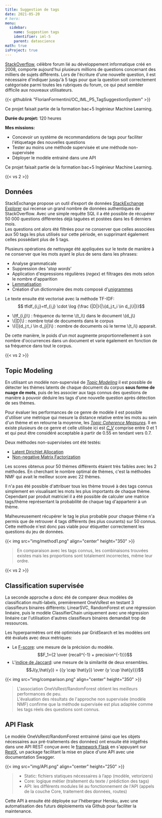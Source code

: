 ```yaml
---
title: Suggestion de tags
date: 2021-05-20
# hero: 
menu:
  sidebar:
    name: Suggestion tags
    identifier: iml-5
    parent: datascience
math: true
isProject: true
---
```


[StackOverflow](http://stackoverflow.com), célèbre forum lié au développement informatique créé en 2008, comporte aujourd'hui plusieurs millions de questions concernant des milliers de sujets différents. Lors de l'écriture d'une nouvelle question, il est nécessaire d'indiquer jusqu'à 5 tags pour que la question soit correctement catégorisée parmi toutes les rubriques du forum, ce qui peut sembler difficile aux nouveaux utilisateurs.

{{< githublink "FlorianFormentini/OC_IML_P5_TagSuggestionSystem" >}}

Ce projet faisait partie de la formation bac+5 Ingénieur Machine Learning.

**Durée du projet:** 120 heures

**Mes missions:**
- Concevoir un système de recommandations de tags pour faciliter l'étiquetage des nouvelles questions
- Tester au moins une méthode supervisée et une méthode non-supervisée
- Déployer le modèle entrainé dans une API

Ce projet faisait partie de la formation bac+5 Ingénieur Machine Learning.

{{< vs 2 >}}

## Données

StackExchange propose un outil d’export de données [StackExchange Explorer](https://data.stackexchange.com/stackoverflow/query/new) qui recense un grand nombre de données authentiques de StackOverflow. Avec une simple requête SQL il a été possible de récupérer 50 000 questions différentes déjà taguées et postées dans les 6 derniers mois.  
Les questions ont alors été filtrées pour ne conserver que celles associées aux 50 tags les plus utilisés sur cette période, en supprimant également celles possédant plus de 5 tags.

Plusieurs opérations de nettoyage été appliquées sur le texte de manière à ne conserver que les mots ayant le plus de sens dans les phrases:
- Analyse grammaticale
- Suppression des '*stop words*'
- Application d'expressions régulières (*regex*) et filtrages des mots selon le nombre d'apparition
- [Lemmatisation](https://fr.wikipedia.org/wiki/Lemmatisation)
- Création d'un dictionnaire des mots composé d'[unigrammes](https://fr.wikipedia.org/wiki/N-gramme)

Le texte ensuite été vectorisé avec la méthode TF-IDF:
$$ tfidf_{i,j}=tf_{i,j} \cdot \log {\frac  {|D|}{|\{d_j:t_i \in d_j\}|}}$$
- \\(tf_{i,j}\\) : fréquence du terme \\(t_i\\) dans le document \\(d_j\\)
- \\(|D|\\) : nombre total de documents dans le corpus
- \\({|\{d_j:t_i \in d_j\}|}\\) : nombre de documents où le terme \\(t_i\\) apparait.

De cette manière, le poids d'un mot augmente proportionnellement à son nombre d'occurrences dans un document et varie également en fonction de sa fréquence dans tout le corpus.

{{< vs 2 >}}

## Topic Modeling

En utilisant un modèle non-supervisé de [*Topic Modeling*](https://fr.wikipedia.org/wiki/Topic_model) il est possible de détecter les thèmes latents de chaque document du corpus **sous forme de nuage de mots**, puis de les associer aux tags connus des questions de manière à pouvoir déduire les tags d'une nouvelle question après détection de ses thèmes.

Pour évaluer les performances de ce genre de modèle il est possible d'utiliser une métrique qui mesure la distance relative entre les mots au sein d'un thème et en retourne la moyenne, les [*Topic Coherence Measures*](https://towardsdatascience.com/understanding-topic-coherence-measures-4aa41339634c). Il en existe plusieurs de ce genre et celle utilisée ici est [*C_V*](https://ieeexplore.ieee.org/document/8259775) comprise entre 0 et 1 et qui peut être considéré acceptable à partir de 0.55 en tendant vers 0.7.

Deux méthodes non-supervisées ont été testés: 
- [Latent Dirichlet Allocation](https://en.wikipedia.org/wiki/Latent_Dirichlet_allocation)
- [Non-negative Matrix Factorization](https://en.wikipedia.org/wiki/Non-negative_matrix_factorization)

Les scores obtenus pour 50 thèmes différents étaient très faibles avec les 2 méthodes. En cherchant le nombre optimal de thèmes, c'est la méthodes NMF qui avait le meilleur score avec 22 thèmes. 

Il n'a pas été possible d'attribuer tous les thème trouvé à des tags connus simplement en visualisant les mots les plus importants de chaque thème. Cependant par produit matriciel il a été possible de calculer une matrice tags/thème représentant la probabilité de chaque tag d'appartenir à un thème.

Malheureusement récupérer le tag le plus probable pour chaque thème n'a permis que de retrouver 4 tags différents (les plus courants) sur 50 connus. Cette méthode n'est donc pas viable pour étiquetter correctement les questions du jeu de données.

{{< img src="img/method1.png" align="center" height="350" >}}
> En comparaison avec les tags connus, les combinaisons trouvées existes mais les proportions sont totalement incorrectes, même leur ordre.

{{< vs 2 >}}

## Classification supervisée

La seconde approche a donc été de comparer deux modèles de classification multi-labels, premièrement OneVsRest en testant 3 classifieurs binaires différents: LinearSVC, RandomForest et une régression linéaire, puis le modèle ClassifierChain uniquement avec une régression linéaire car l'utilisation d'autres classifieurs binaires demandait trop de ressources.

Les hyperparmètres ont été optimisés par GridSearch et les modèles ont été évalués avec deux métriques:
- Le [F-score](https://en.wikipedia.org/wiki/F-score): une mesure de la précision du modèle.
    $$F_1={2 \over {recall^{-1} + precision^{-1}}}$$
- L'[indice de Jaccard](https://fr.wikipedia.org/wiki/Indice_et_distance_de_Jaccard): une mesure de la similarité de deux ensembles.
    $$J(y,\hat{y}) = {{y \cap \hat{y}} \over {y \cup \hat{y}}}$$


{{< img src="img/comparison.png" align="center" height="350" >}}
> L'association OneVsRest/RandomForest obtient les meilleurs performances de peu.  
> L'évaluation des résultats de l'approche non supervisée (modèle NMF) confirme que la méthode supervisée est plus adaptée comme les tags réels des questions sont connus.


## API Flask

Le modèle OneVsRest/RandomForest entrainné (ainsi que les objets nécessaires aux pré-traitements des données) ont ensuite été intgéfrés dans une API REST conçue avec le [framework Flask](https://flask.palletsprojects.com/en/2.2.x/) en s'appuyant sur [RestX](https://flask-restx.readthedocs.io/en/latest/), un package facilitant la mise en place d'une API avec une documentation Swagger.

{{< img src="img/API.png" align="center" height="250" >}}
> - Static: fichiers statiques nécessaires à l’app (modèle, vetorizers)
> - Core: logique métier (traitement du texte / prédiction des tags)
> - API: les différents modules lié au fonctionnement de l'API (appels de la couche Core, traitement des données, routes)

Cette API à ensuite été déployée sur l'hébergeur Heroku, avec une automatisation des futurs déploiements via Github pour faciliter la maintenance.